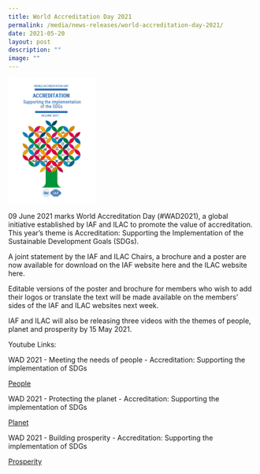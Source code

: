 ```yaml
---
title: World Accreditation Day 2021
permalink: /media/news-releases/world-accreditation-day-2021/
date: 2021-05-20
layout: post
description: ""
image: ""
---
```

<img style="width:177px" alt="WAD2021" src="/images/press-release/photos/CC0A95D1-1691-44A4-ADD3-66954D90E0FE.png"> 


09 June 2021 marks World Accreditation Day (#WAD2021), a global initiative established by IAF and ILAC to promote the value of accreditation. This year’s theme is Accreditation: Supporting the Implementation of the Sustainable Development Goals (SDGs).



A joint statement by the IAF and ILAC Chairs, a brochure and a poster are now available for download on the IAF website here and the ILAC website here.

 

Editable versions of the poster and brochure for members who wish to add their logos or translate the text will be made available on the members' sides of the IAF and ILAC websites next week.

 

IAF and ILAC will also be releasing three videos with the themes of people, planet and prosperity by 15 May 2021.

Youtube Links:

WAD 2021 - Meeting the needs of people - Accreditation: Supporting the implementation of SDGs

[People](https://youtu.be/qqViC-qA6Ww)


WAD 2021 - Protecting the planet - Accreditation: Supporting the implementation of SDGs

[Planet](https://youtu.be/J9N7Hn5tUV4)

WAD 2021 - Building prosperity - Accreditation: Supporting the implementation of SDGs

[Prosperity](https://youtu.be/7lPF2pSV1Vk)
